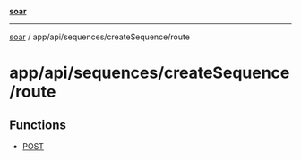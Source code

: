 [**soar**](../../../../../README.md)

***

[soar](../../../../../modules.md) / app/api/sequences/createSequence/route

# app/api/sequences/createSequence/route

## Functions

- [POST](functions/POST.md)
